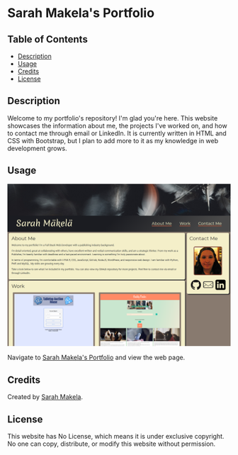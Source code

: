 # Sarah Makela's Portfolio

## Table of Contents

* [Description](#description)
* [Usage](#usage)
* [Credits](#credits)
* [License](#license)

## Description

Welcome to my portfolio's repository! I'm glad you're here. This website showcases the information about me, the projects I've worked on, and how to contact me through email or LinkedIn. It is currently written in HTML and CSS with Bootstrap, but I plan to add more to it as my knowledge in web development grows.

## Usage

![Sarah Makela's Portfolio](./assets/images/smakela-portfolio-screenshot-update-2.png)

Navigate to [Sarah Makela's Portfolio](https://smakela13.github.io/smakela-portfolio/index.html) and view the web page.

## Credits

Created by [Sarah Makela](https://github.com/smakela13).

## License

This website has No License, which means it is under exclusive copyright. No one can copy, distribute, or modify this website without permission.
